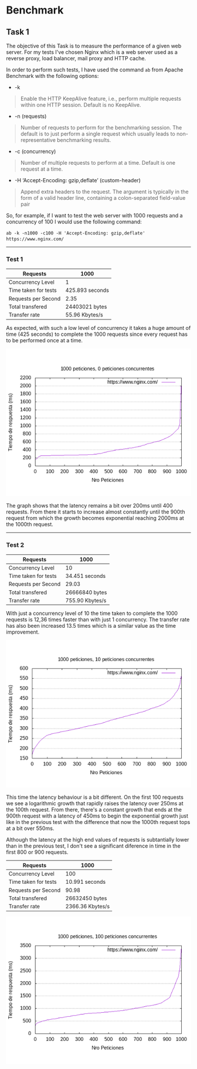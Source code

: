 # Benchmark

## Task 1

The objective of this Task is to measure the performance of a given web server. For my tests I've chosen Nginx which is
a web server used as a reverse proxy, load balancer, mail proxy and HTTP cache.

In order to perform such tests, I have used the command `ab` from Apache Benchmark with the following options:

+ -k 
> Enable the HTTP KeepAlive feature, i.e., perform multiple requests within one HTTP session. Default is no KeepAlive.
+ -n (requests)
> Number of requests to perform for the benchmarking session. The default is to just perform a single request which usually leads to non-representative benchmarking results.
+ -c (concurrency)
> Number of multiple requests to perform at a time. Default is one request at a time.
+ -H ‘Accept-Encoding: gzip,deflate’ (custom-header)
> Append extra headers to the request. The argument is typically in the form of a valid header line, containing a colon-separated field-value pair

So, for example, if I want to test the web server with 1000 requests and a concurrency of 100 I would use the following command:
```
ab -k -n1000 -c100 -H 'Accept-Encoding: gzip,deflate' https://www.nginx.com/
```

___

### Test 1

| Requests | 1000 |
| ------ | ----------- |
| Concurrency Level   | 1 |
| Time taken for tests | 425.893 seconds |
| Requests per Second    | 2.35 |
| Total transfered    | 24403021 bytes |
| Transfer rate    | 55.96 Kbytes/s |

As expected, with such a low level of concurrency it takes a huge amount of time (425 seconds) to complete the 1000 requests since every request has to be performed once at a time.


![Graph 1](https://github.com/cpamon/Benchmark/blob/main/resultados-1000-0.png)

The graph shows that the latency remains a bit over 200ms until 400 requests. From there it starts to increase almost constantly until the 900th request from which the growth becomes exponential reaching 2000ms at the 1000th request.


___

### Test 2

| Requests | 1000 |
| ------ | ----------- |
| Concurrency Level   | 10 |
| Time taken for tests | 34.451 seconds |
| Requests per Second    | 29.03 |
| Total transfered    | 26666840 bytes |
| Transfer rate    | 755.90 Kbytes/s |

With just a concurrency level of 10 the time taken to complete the 1000 requests is 12,36 times faster than with just 1 concurrency. The transfer rate has also been increased 13.5 times which is a similar value as the time improvement.

![Graph 2](https://github.com/cpamon/Benchmark/blob/main/resultados-1000-10.png)

This time the latency behaviour is a bit different. On the first 100 requests we see a logarithmic growth that rapidly raises the latency over 250ms at the 100th request. From there, there's a constant growth that ends at the 900th request with a latency of 450ms to begin the exponential growth just like in the previous test with the difference that now the 1000th request tops at a bit over 550ms.

Although the latency at the high end values of requests is subtantially lower than in the previous test, I don't see a significant diference in time in the first 800 or 900 requests.

| Requests | 1000 |
| ------ | ----------- |
| Concurrency Level   | 100 |
| Time taken for tests | 10.991 seconds |
| Requests per Second    | 90.98 |
| Total transfered    | 26632450 bytes |
| Transfer rate    | 2366.36 Kbytes/s |

![Graph 3](https://github.com/cpamon/Benchmark/blob/main/resultados-1000-100.png)

